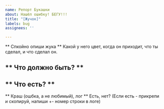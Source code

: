 ```yaml
---
name: Репорт Букашки
about: Нашёл ошибку! БЕГУ!!!
title: "[Жучок]"
labels: bug
assignees: ''

---
```


** Спкойно опиши жука **
Какой у него цвет, когда он приходит, что ты сделал, и что сделал он.

** Что должно быть? **
---
** Что есть? **
---

** Краш (ошбка, а не любимый), лог **
Есть, нет? (Если есть - прикрепи и скопируй, напиши +- номер строки в логе)
